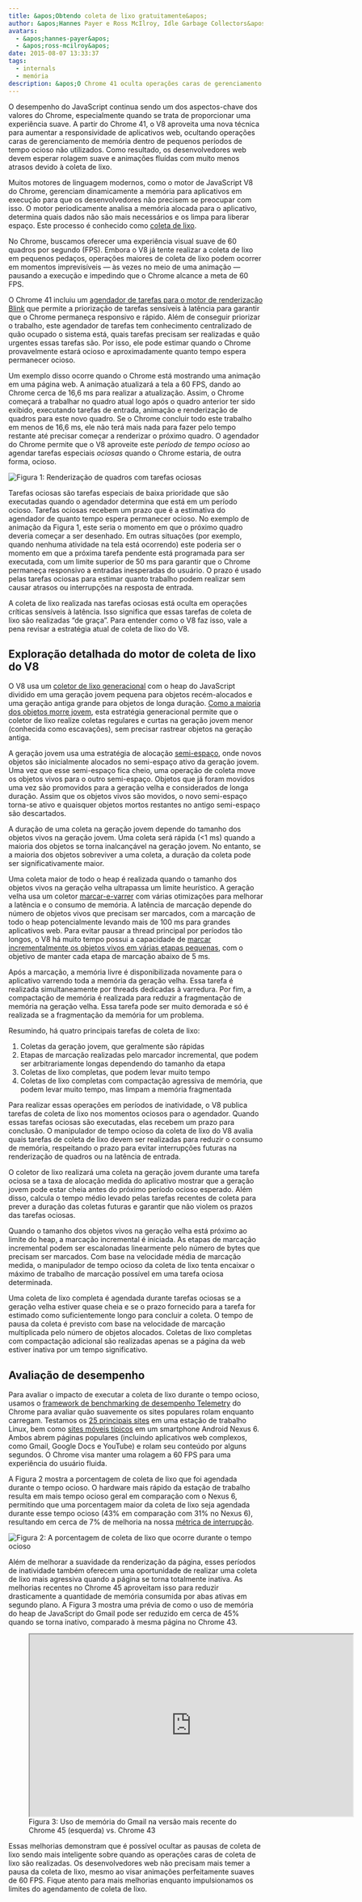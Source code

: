 ```yaml
---
title: &apos;Obtendo coleta de lixo gratuitamente&apos;
author: &apos;Hannes Payer e Ross McIlroy, Idle Garbage Collectors&apos;
avatars:
  - &apos;hannes-payer&apos;
  - &apos;ross-mcilroy&apos;
date: 2015-08-07 13:33:37
tags:
  - internals
  - memória
description: &apos;O Chrome 41 oculta operações caras de gerenciamento de memória dentro de pequenos períodos de tempo ocioso não utilizados, reduzindo o atraso.&apos;
---
```

O desempenho do JavaScript continua sendo um dos aspectos-chave dos valores do Chrome, especialmente quando se trata de proporcionar uma experiência suave. A partir do Chrome 41, o V8 aproveita uma nova técnica para aumentar a responsividade de aplicativos web, ocultando operações caras de gerenciamento de memória dentro de pequenos períodos de tempo ocioso não utilizados. Como resultado, os desenvolvedores web devem esperar rolagem suave e animações fluídas com muito menos atrasos devido à coleta de lixo.

<!--truncate-->
Muitos motores de linguagem modernos, como o motor de JavaScript V8 do Chrome, gerenciam dinamicamente a memória para aplicativos em execução para que os desenvolvedores não precisem se preocupar com isso. O motor periodicamente analisa a memória alocada para o aplicativo, determina quais dados não são mais necessários e os limpa para liberar espaço. Este processo é conhecido como [coleta de lixo](https://en.wikipedia.org/wiki/Garbage_collection_(computer_science)).

No Chrome, buscamos oferecer uma experiência visual suave de 60 quadros por segundo (FPS). Embora o V8 já tente realizar a coleta de lixo em pequenos pedaços, operações maiores de coleta de lixo podem ocorrer em momentos imprevisíveis — às vezes no meio de uma animação — pausando a execução e impedindo que o Chrome alcance a meta de 60 FPS.

O Chrome 41 incluiu um [agendador de tarefas para o motor de renderização Blink](https://blog.chromium.org/2015/04/scheduling-tasks-intelligently-for_30.html) que permite a priorização de tarefas sensíveis à latência para garantir que o Chrome permaneça responsivo e rápido. Além de conseguir priorizar o trabalho, este agendador de tarefas tem conhecimento centralizado de quão ocupado o sistema está, quais tarefas precisam ser realizadas e quão urgentes essas tarefas são. Por isso, ele pode estimar quando o Chrome provavelmente estará ocioso e aproximadamente quanto tempo espera permanecer ocioso.

Um exemplo disso ocorre quando o Chrome está mostrando uma animação em uma página web. A animação atualizará a tela a 60 FPS, dando ao Chrome cerca de 16,6 ms para realizar a atualização. Assim, o Chrome começará a trabalhar no quadro atual logo após o quadro anterior ter sido exibido, executando tarefas de entrada, animação e renderização de quadros para este novo quadro. Se o Chrome concluir todo este trabalho em menos de 16,6 ms, ele não terá mais nada para fazer pelo tempo restante até precisar começar a renderizar o próximo quadro. O agendador do Chrome permite que o V8 aproveite este _período de tempo ocioso_ ao agendar tarefas especiais _ociosas_ quando o Chrome estaria, de outra forma, ocioso.

![Figura 1: Renderização de quadros com tarefas ociosas](/_img/free-garbage-collection/frame-rendering.png)

Tarefas ociosas são tarefas especiais de baixa prioridade que são executadas quando o agendador determina que está em um período ocioso. Tarefas ociosas recebem um prazo que é a estimativa do agendador de quanto tempo espera permanecer ocioso. No exemplo de animação da Figura 1, este seria o momento em que o próximo quadro deveria começar a ser desenhado. Em outras situações (por exemplo, quando nenhuma atividade na tela está ocorrendo) este poderia ser o momento em que a próxima tarefa pendente está programada para ser executada, com um limite superior de 50 ms para garantir que o Chrome permaneça responsivo a entradas inesperadas do usuário. O prazo é usado pelas tarefas ociosas para estimar quanto trabalho podem realizar sem causar atrasos ou interrupções na resposta de entrada.

A coleta de lixo realizada nas tarefas ociosas está oculta em operações críticas sensíveis à latência. Isso significa que essas tarefas de coleta de lixo são realizadas “de graça”. Para entender como o V8 faz isso, vale a pena revisar a estratégia atual de coleta de lixo do V8.

## Exploração detalhada do motor de coleta de lixo do V8

O V8 usa um [coletor de lixo generacional](http://www.memorymanagement.org/glossary/g.html#term-generational-garbage-collection) com o heap do JavaScript dividido em uma geração jovem pequena para objetos recém-alocados e uma geração antiga grande para objetos de longa duração. [Como a maioria dos objetos morre jovem](http://www.memorymanagement.org/glossary/g.html#term-generational-hypothesis), esta estratégia generacional permite que o coletor de lixo realize coletas regulares e curtas na geração jovem menor (conhecida como escavações), sem precisar rastrear objetos na geração antiga.

A geração jovem usa uma estratégia de alocação [semi-espaço](http://www.memorymanagement.org/glossary/s.html#semi.space), onde novos objetos são inicialmente alocados no semi-espaço ativo da geração jovem. Uma vez que esse semi-espaço fica cheio, uma operação de coleta move os objetos vivos para o outro semi-espaço. Objetos que já foram movidos uma vez são promovidos para a geração velha e considerados de longa duração. Assim que os objetos vivos são movidos, o novo semi-espaço torna-se ativo e quaisquer objetos mortos restantes no antigo semi-espaço são descartados.

A duração de uma coleta na geração jovem depende do tamanho dos objetos vivos na geração jovem. Uma coleta será rápida (&lt;1 ms) quando a maioria dos objetos se torna inalcançável na geração jovem. No entanto, se a maioria dos objetos sobreviver a uma coleta, a duração da coleta pode ser significativamente maior.

Uma coleta maior de todo o heap é realizada quando o tamanho dos objetos vivos na geração velha ultrapassa um limite heurístico. A geração velha usa um coletor [marcar-e-varrer](http://www.memorymanagement.org/glossary/m.html#term-mark-sweep) com várias otimizações para melhorar a latência e o consumo de memória. A latência de marcação depende do número de objetos vivos que precisam ser marcados, com a marcação de todo o heap potencialmente levando mais de 100 ms para grandes aplicativos web. Para evitar pausar a thread principal por períodos tão longos, o V8 há muito tempo possui a capacidade de [marcar incrementalmente os objetos vivos em várias etapas pequenas](https://blog.chromium.org/2011/11/game-changer-for-interactive.html), com o objetivo de manter cada etapa de marcação abaixo de 5 ms.

Após a marcação, a memória livre é disponibilizada novamente para o aplicativo varrendo toda a memória da geração velha. Essa tarefa é realizada simultaneamente por threads dedicadas à varredura. Por fim, a compactação de memória é realizada para reduzir a fragmentação de memória na geração velha. Essa tarefa pode ser muito demorada e só é realizada se a fragmentação da memória for um problema.

Resumindo, há quatro principais tarefas de coleta de lixo:

1. Coletas da geração jovem, que geralmente são rápidas
2. Etapas de marcação realizadas pelo marcador incremental, que podem ser arbitrariamente longas dependendo do tamanho da etapa
3. Coletas de lixo completas, que podem levar muito tempo
4. Coletas de lixo completas com compactação agressiva de memória, que podem levar muito tempo, mas limpam a memória fragmentada

Para realizar essas operações em períodos de inatividade, o V8 publica tarefas de coleta de lixo nos momentos ociosos para o agendador. Quando essas tarefas ociosas são executadas, elas recebem um prazo para conclusão. O manipulador de tempo ocioso da coleta de lixo do V8 avalia quais tarefas de coleta de lixo devem ser realizadas para reduzir o consumo de memória, respeitando o prazo para evitar interrupções futuras na renderização de quadros ou na latência de entrada.

O coletor de lixo realizará uma coleta na geração jovem durante uma tarefa ociosa se a taxa de alocação medida do aplicativo mostrar que a geração jovem pode estar cheia antes do próximo período ocioso esperado. Além disso, calcula o tempo médio levado pelas tarefas recentes de coleta para prever a duração das coletas futuras e garantir que não violem os prazos das tarefas ociosas.

Quando o tamanho dos objetos vivos na geração velha está próximo ao limite do heap, a marcação incremental é iniciada. As etapas de marcação incremental podem ser escalonadas linearmente pelo número de bytes que precisam ser marcados. Com base na velocidade média de marcação medida, o manipulador de tempo ocioso da coleta de lixo tenta encaixar o máximo de trabalho de marcação possível em uma tarefa ociosa determinada.

Uma coleta de lixo completa é agendada durante tarefas ociosas se a geração velha estiver quase cheia e se o prazo fornecido para a tarefa for estimado como suficientemente longo para concluir a coleta. O tempo de pausa da coleta é previsto com base na velocidade de marcação multiplicada pelo número de objetos alocados. Coletas de lixo completas com compactação adicional são realizadas apenas se a página da web estiver inativa por um tempo significativo.

## Avaliação de desempenho

Para avaliar o impacto de executar a coleta de lixo durante o tempo ocioso, usamos o [framework de benchmarking de desempenho Telemetry](https://www.chromium.org/developers/telemetry) do Chrome para avaliar quão suavemente os sites populares rolam enquanto carregam. Testamos os [25 principais sites](https://code.google.com/p/chromium/codesearch#chromium/src/tools/perf/benchmarks/smoothness.py&l=15) em uma estação de trabalho Linux, bem como [sites móveis típicos](https://code.google.com/p/chromium/codesearch#chromium/src/tools/perf/benchmarks/smoothness.py&l=104) em um smartphone Android Nexus 6. Ambos abrem páginas populares (incluindo aplicativos web complexos, como Gmail, Google Docs e YouTube) e rolam seu conteúdo por alguns segundos. O Chrome visa manter uma rolagem a 60 FPS para uma experiência do usuário fluida.

A Figura 2 mostra a porcentagem de coleta de lixo que foi agendada durante o tempo ocioso. O hardware mais rápido da estação de trabalho resulta em mais tempo ocioso geral em comparação com o Nexus 6, permitindo que uma porcentagem maior da coleta de lixo seja agendada durante esse tempo ocioso (43% em comparação com 31% no Nexus 6), resultando em cerca de 7% de melhoria na nossa [métrica de interrupção](https://www.chromium.org/developers/design-documents/rendering-benchmarks).

![Figura 2: A porcentagem de coleta de lixo que ocorre durante o tempo ocioso](/_img/free-garbage-collection/idle-time-gc.png)

Além de melhorar a suavidade da renderização da página, esses períodos de inatividade também oferecem uma oportunidade de realizar uma coleta de lixo mais agressiva quando a página se torna totalmente inativa. As melhorias recentes no Chrome 45 aproveitam isso para reduzir drasticamente a quantidade de memória consumida por abas ativas em segundo plano. A Figura 3 mostra uma prévia de como o uso de memória do heap de JavaScript do Gmail pode ser reduzido em cerca de 45% quando se torna inativo, comparado à mesma página no Chrome 43.

<figure>
  <div class="video video-16:9">
    <iframe src="https://www.youtube.com/embed/ij-AFUfqFdI" width="640" height="360" loading="lazy"></iframe>
  </div>
  <figcaption>Figura 3: Uso de memória do Gmail na versão mais recente do Chrome 45 (esquerda) vs. Chrome 43</figcaption>
</figure>

Essas melhorias demonstram que é possível ocultar as pausas de coleta de lixo sendo mais inteligente sobre quando as operações caras de coleta de lixo são realizadas. Os desenvolvedores web não precisam mais temer a pausa da coleta de lixo, mesmo ao visar animações perfeitamente suaves de 60 FPS. Fique atento para mais melhorias enquanto impulsionamos os limites do agendamento de coleta de lixo.
